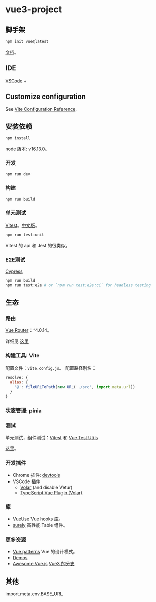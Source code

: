 # vue3-project
## 脚手架
```sh
npm init vue@latest
```

[文档](https://staging-cn.vuejs.org/guide/quick-start.html#with-build-tools)。

## IDE

[VSCode](https://code.visualstudio.com/) + 

## Customize configuration

See [Vite Configuration Reference](https://vitejs.dev/config/).

## 安装依赖

```sh
npm install
```

node 版本: v16.13.0。

### 开发

```sh
npm run dev
```

### 构建

```sh
npm run build
```

### 单元测试
[Vitest](https://vitest.dev/)。[中文版](https://cn.vitest.dev/)。

```sh
npm run test:unit
```

Vitest 的 api 和 Jest 的很类似。

### E2E测试
[Cypress](https://www.cypress.io/)

```sh
npm run build
npm run test:e2e # or `npm run test:e2e:ci` for headless testing
```

## 生态
### 路由
[Vue Router](https://router.vuejs.org/zh/)：^4.0.14。

详细见 [这里](./docs/vue-router.md)

### 构建工具: Vite
配置文件：`vite.config.js`。
配置路径别名：
```js
resolve: {
  alias: {
    '@': fileURLToPath(new URL('./src', import.meta.url))
  }
}
```

### 状态管理: pinia

### 测试
单元测试，组件测试：[Vitest](https://cn.vitest.dev/) 和 [Vue Test Utils](https://test-utils.vuejs.org/)


[这里](./docs/test.md)。

### 开发插件 
* Chrome 插件: [devtools](https://github.com/vuejs/devtools)
* VSCode 插件
  * [Volar](https://marketplace.visualstudio.com/items?itemName=johnsoncodehk.volar) (and disable Vetur) 
  * [TypeScript Vue Plugin (Volar)](https://marketplace.visualstudio.com/items?itemName=johnsoncodehk.vscode-typescript-vue-plugin).

### 库
* [VueUse](https://vueuse.org/) Vue hooks 库。
* [surely](https://www.surely.cool/) 高性能 Table 组件。

### 更多资源
* [Vue patterns](https://learn-vuejs.github.io/vue-patterns/) Vue 的设计模式。
* [Demos](https://vuejs.org/examples/)
* [Awesome Vue.js](https://github.com/vuejs/awesome-vue) [Vue3 的分支](https://github.com/vuejs/awesome-vue/tree/vue3-compatible)

## 其他
import.meta.env.BASE_URL